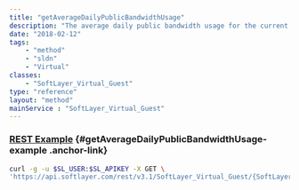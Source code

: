 ```yaml
---
title: "getAverageDailyPublicBandwidthUsage"
description: "The average daily public bandwidth usage for the current billing cycle."
date: "2018-02-12"
tags:
    - "method"
    - "sldn"
    - "Virtual"
classes:
    - "SoftLayer_Virtual_Guest"
type: "reference"
layout: "method"
mainService : "SoftLayer_Virtual_Guest"
---
```


### [REST Example](#getAverageDailyPublicBandwidthUsage-example) <a href="/article/rest/"><i class="fas fa-question"></i></a> {#getAverageDailyPublicBandwidthUsage-example .anchor-link} 
```bash
curl -g -u $SL_USER:$SL_APIKEY -X GET \
'https://api.softlayer.com/rest/v3.1/SoftLayer_Virtual_Guest/{SoftLayer_Virtual_GuestID}/getAverageDailyPublicBandwidthUsage'
```
